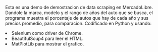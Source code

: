 Esta es una demo de demostracion de data scraping en MercadoLibre. Dandole la marca, modelo y el rango de años del auto que se busca,
el programa muestra el porcentaje de autos que hay de cada año y sus precios promedio, para comparacion. Codificado en Python y usando:

<li>Selenium como driver de Chrome.</li>
<li>BeautifulSoup4 para leer el HTML.</li>
<li>MatPlotLib para mostrar el grafico.</li>

